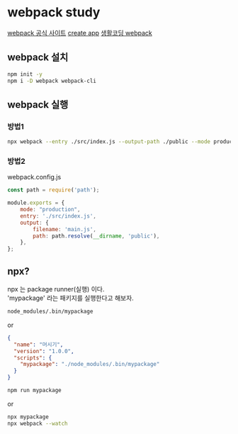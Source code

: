 # webpack study
[webpack 공식 사이트](https://webpack.js.org/)
[create app](https://createapp.dev/)
[생활코딩 webpack](https://opentutorials.org/module/4566)

## webpack 설치
```bash
npm init -y
npm i -D webpack webpack-cli
```
## webpack 실행
### 방법1
```bash
npx webpack --entry ./src/index.js --output-path ./public --mode production
```
### 방법2
webpack.config.js<br>
```js
const path = require('path');

module.exports = {
    mode: "production",
    entry: './src/index.js',
    output: {
        filename: 'main.js',
        path: path.resolve(__dirname, 'public'),
    },
};
```

## npx?
npx 는 package runner(실행) 이다. <br>
'mypackage' 라는 패키지를 실행한다고 해보자.
```bash
node_modules/.bin/mypackage
```
or
```json
{
  "name": "머시기",
  "version": "1.0.0",
  "scripts": {
    "mypackage": "./node_modules/.bin/mypackage"
  }
}
```
```bash
npm run mypackage
```
or
```bash
npx mypackage
npx webpack --watch
```

